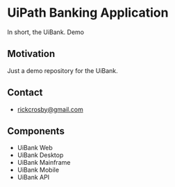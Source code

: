 # UiPath Banking Application
In short, the UiBank.
Demo

## Motivation
Just a demo repository for the UiBank.

## Contact

- rickcrosby@gmail.com

## Components

- UiBank Web
- UiBank Desktop
- UiBank Mainframe
- UiBank Mobile
- UiBank API
